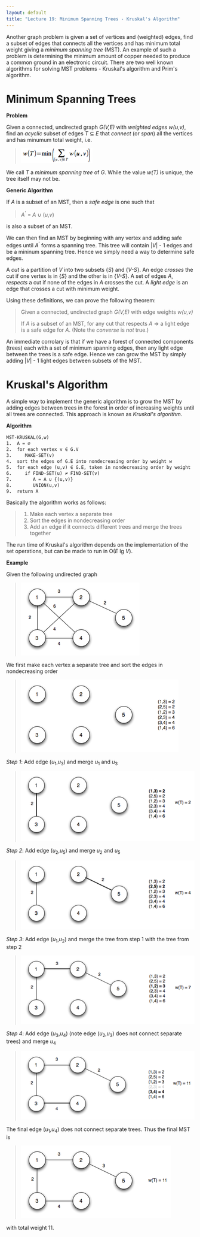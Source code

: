 ```yaml
---
layout: default
title: "Lecture 19: Minimum Spanning Trees - Kruskal's Algorithm"
---
```


Another graph problem is given a set of vertices and (weighted) edges, find a subset of edges that connects all the vertices and has minimum total weight giving a *minimum spanning tree* (MST). An example of such a problem is determining the minimum amount of copper needed to produce a common ground in an electronic circuit. There are two well known algorithms for solving MST problems - Kruskal's algorithm and Prim's algorithm.

Minimum Spanning Trees
======================

**Problem**

Given a connected, undirected graph *G(V,E)* with *weighted edges* *w(u,v)*, find an *acyclic* subset of edges *T* ⊆ *E* that *connect* (or *span*) all the vertices and has minumum total weight, i.e.

> ![image](images/lecture19/minweight.png)

We call *T* a *minimum spanning tree* of *G*. While the value *w(T)* is unique, the tree itself may not be.

**Generic Algorithm**

If *A* is a subset of an MST, then a *safe edge* is one such that

> *A*<sup>'</sup> = *A* ∪ (*u*,*v*)

is also a subset of an MST.

We can then find an MST by beginning with any vertex and adding safe edges until *A*<sup>'</sup> forms a spanning tree. This tree will contain |*V*| - 1 edges and be a mininum spanning tree. Hence we simply need a way to determine safe edges.

A *cut* is a partition of *V* into two subsets {*S*} and {*V-S*}. An edge *crosses* the cut if one vertex is in {*S*} and the other is in {*V-S*}. A set of edges *A*, *respects* a cut if none of the edges in *A* crosses the cut. A *light edge* is an edge that crosses a cut with minimum weight.

Using these definitions, we can prove the following theorem:

> Given a connected, undirected graph *G(V,E)* with edge weights *w(u,v)*
>
> If *A* is a subset of an MST, for any cut that respects *A* ⇒ a light edge is a safe edge for *A*. (Note the *converse* is *not* true.)

An immediate corrolary is that if we have a forest of connected components (trees) each with a set of minimum spanning edges, then any light edge between the trees is a safe edge. Hence we can grow the MST by simply adding |*V*| - 1 light edges between subsets of the MST.

Kruskal's Algorithm
===================

A simple way to implement the generic algorithm is to grow the MST by adding edges between trees in the forest in order of increasing weights until all trees are connected. This approach is known as *Kruskal's algorithm*.

**Algorithm**

	MST-KRUSKAL(G,w)
	1.  A = ∅
	2.  for each vertex v ∈ G.V
	3.     MAKE-SET(v)
	4.  sort the edges of G.E into nondecreasing order by weight w
	5.  for each edge (u,v) ∈ G.E, taken in nondecreasing order by weight
	6.     if FIND-SET(u) ≠ FIND-SET(v)
	7.        A = A ∪ {(u,v)}
	8.        UNION(u,v)
	9.  return A

Basically the algorithm works as follows:

> 1.  Make each vertex a separate tree
> 2.  Sort the edges in nondecreasing order
> 3.  Add an edge if it connects different trees and merge the trees together

The run time of Kruskal's algorithm depends on the implementation of the set operations, but can be made to run in O(*E* lg *V*).

**Example**

Given the following undirected graph

> ![image](images/lecture19/Kruskalexample.png)

We first make each vertex a separate tree and sort the edges in nondecreasing order

> ![image](images/lecture19/Kruskalexample1.png)

*Step 1*: Add edge (*u*<sub>1</sub>,*u*<sub>3</sub>) and merge *u*<sub>1</sub> and *u*<sub>3</sub>

> ![image](images/lecture19/Kruskalexample2.png)

*Step 2*: Add edge (*u*<sub>2</sub>,*u*<sub>5</sub>) and merge *u*<sub>2</sub> and *u*<sub>5</sub>

> ![image](images/lecture19/Kruskalexample3.png)

*Step 3*: Add edge (*u*<sub>1</sub>,*u*<sub>2</sub>) and merge the tree from step 1 with the tree from step 2

> ![image](images/lecture19/Kruskalexample4.png)

*Step 4*: Add edge (*u*<sub>3</sub>,*u*<sub>4</sub>) (note edge (*u*<sub>2</sub>,*u*<sub>3</sub>) does not connect separate trees) and merge *u*<sub>4</sub>

> ![image](images/lecture19/Kruskalexample5.png)

The final edge (*u*<sub>1</sub>,*u*<sub>4</sub>) does not connect separate trees. Thus the final MST is

> ![image](images/lecture19/Kruskalexample6.png)

with total weight 11.

